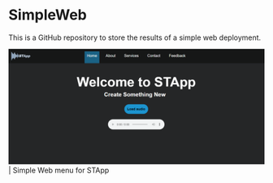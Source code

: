# SimpleWeb
This is a GitHub repository to store the results of a simple web deployment.

![](documentation_images/menu.PNG)
| Simple Web menu for STApp
